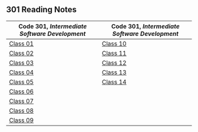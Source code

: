 <h2 style=“display:block;
           margin-left: auto;
           margin-right:auto;
           text-align: center;“>
  301 Reading Notes</h2> 
  
  **Code 301**, _Intermediate Software Development_ |  **Code 301**, _Intermediate Software Development_
------------ | -------------
[Class 01](https://github.com/TraceDugar/reading-notes/blob/main/301/notes/class1.md) | [Class 10](https://github.com/TraceDugar/reading-notes/blob/main/301/notes/class10.md)
[Class 02](https://github.com/TraceDugar/reading-notes/blob/main/301/notes/Class2.md) | [Class 11](https://github.com/TraceDugar/reading-notes/blob/main/301/notes/class11.md) 
[Class 03](https://github.com/TraceDugar/reading-notes/blob/main/301/notes/class3.md) | [Class 12](https://github.com/TraceDugar/reading-notes/blob/main/301/notes/class12.md)
[Class 04](https://github.com/TraceDugar/reading-notes/blob/main/301/notes/class4.md) | [Class 13](https://github.com/TraceDugar/reading-notes/blob/main/301/notes/class13.md)
[Class 05](https://github.com/TraceDugar/reading-notes/blob/main/301/notes/Class5.md) | [Class 14](https://github.com/TraceDugar/reading-notes/blob/main/301/notes/Class14.md)
[Class 06](https://github.com/TraceDugar/reading-notes/blob/main/301/notes/class6.md) | []()
[Class 07](https://github.com/TraceDugar/reading-notes/blob/main/301/notes/class7.md) | []()
[Class 08](https://github.com/TraceDugar/reading-notes/blob/main/301/notes/class8.md) | []()
[Class 09](https://github.com/TraceDugar/reading-notes/blob/main/301/notes/Class9.md) | []()
